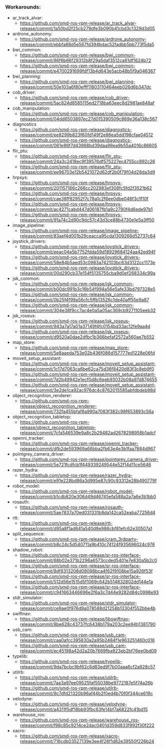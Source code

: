 ### Workarounds:
- ar_track_alvar:
  - https://github.com/smd-ros-rpm-release/ar_track_alvar-release/commit/1a50bd2f25cb279dfe3b090b41cbd3c1329d3d05
- ardrone_autonomy:
  - https://github.com/smd-ros-rpm-release/ardrone_autonomy-release/commit/ebbfa88d5e567fd394bdac52fadbb5bb773f5da5
- bwi_common:
  - https://github.com/smd-ros-rpm-release/bwi_common-release/commit/86f6b86f29312b8f29a5daf3512ca61df1624b72
  - https://github.com/smd-ros-rpm-release/bwi_common-release/commit/e4700291699fdf13b4d643e5acb48b5f9a046367
- bwi_planning:
  - https://github.com/smd-ros-rpm-release/bwi_planning-release/commit/50e103a6f80efff11803110464eeb026d6b347dc
- cob_driver:
  - https://github.com/smd-ros-rpm-release/cob_driver-release/commit/5ac824d8585115ed2718ba63eec8d2981ae848af
- cob_manipulation:
  - https://github.com/smd-ros-rpm-release/cob_manipulation-release/commit/04dd6503897ec27d015390509c869e36a138c567
- diagnostics
  - https://github.com/smd-ros-rpm-release/diagnostics-release/commit/ee8299b823f60fd149f2e86ea5dd198cfae04512
  - https://github.com/smd-ros-rpm-release/diagnostics-release/commit/061e86f7d43968bd39daa98ea9b55a4016c86605
- flir_ptu:
  - https://github.com/smd-ros-rpm-release/flir_ptu-release/commit/24a3c2418ec9f39576df575227ec4755cc892c26
  - https://github.com/smd-ros-rpm-release/flir_ptu-release/commit/ee96703e12b5421072d62df2b0f79f04d28da3d9
- hrpsys:
  - https://github.com/smd-ros-rpm-release/hrpsys-release/commit/201157166c266cc202983ef308fc5fd2f3521b62
  - https://github.com/smd-ros-rpm-release/hrpsys-release/commit/cae38ff82952f7c78a1c2f6ee0dbe046f3c1f10f
  - https://github.com/smd-ros-rpm-release/hrpsys-release/commit/ac4271cabd447d06187fb1a9c2790f4d6ede97b1
  - https://github.com/smd-ros-rpm-release/hrpsys-release/commit/91a74c2d90c9dc57c43d3ce88b4730e1e5a3ff50
- image_pipeline:
  - https://github.com/smd-ros-rpm-release/image_pipeline-release/commit/83aef4d001b29ceacca95cda1309266d52737c64
- joystick_drivers:
  - https://github.com/smd-ros-rpm-release/joystick_drivers-release/commit/eeac04a5b7752fdda59d18929684124aa42ed94f
  - https://github.com/smd-ros-rpm-release/joystick_drivers-release/commit/58e84b5aed53c0983a742103bc63d3122cc1173e
  - https://github.com/smd-ros-rpm-release/joystick_drivers-release/commit/00d290cb37e154f5135755cba9d0ef268334c99a
- jsk_common:
  - https://github.com/smd-ros-rpm-release/jsk_common-release/commit/b00dc991b3c16b54f994a56e5afe33bd797328e5
  - https://github.com/smd-ros-rpm-release/jsk_common-release/commit/0b25f4f99a56cfc5ffb13526c1de40aff55e9a87
  - https://github.com/smd-ros-rpm-release/jsk_common-release/commit/304e38f9cc7ac4e0a5a05ac369cb9271105eeb32
- jsk_roseus:
  - https://github.com/smd-ros-rpm-release/jsk_roseus-release/commit/943a7a17a01a37149f4fc0154bd33ac12fe9aa4d
  - https://github.com/smd-ros-rpm-release/jsk_roseus-release/commit/d9520a0dae2dfbc1b366befaf2572a560ae7b552
- map_store:
  - https://github.com/smd-ros-rpm-release/map_store-release/commit/5e8aaeda753e02b436f086d157777ed1228e06fd
- moveit_setup_assistant:
  - https://github.com/smd-ros-rpm-release/moveit_setup_assistant-release/commit/1c17d7063ca6be62ca75d36f8420d83f3c8eb9f0
  - https://github.com/smd-ros-rpm-release/moveit_setup_assistant-release/commit/7d2b49942e1ecf0d8c6eeb93032b08a97d874655
  - https://github.com/smd-ros-rpm-release/moveit_setup_assistant-release/commit/3e2de1ca92ac976dc4c8762015585abfdbdeb98d
- object_recognition_renderer:
  - https://github.com/smd-ros-rpm-release/object_recognition_renderer-release/commit/732fa455bfaf8a990a7083f382c98f653893c56a
- object_recognition_tabletop:
  - https://github.com/smd-ros-rpm-release/object_recognition_tabletop-release/commit/7cfa546539e9a8c2b29482ad2678298958b1adcf
- openni_tracker:
  - https://github.com/smd-ros-rpm-release/openni_tracker-release/commit/dfb2de593969a66bba2fb63e4e3b1faa7884d967
- pointgrey_camera_driver:
  - https://github.com/smd-ros-rpm-release/pointgrey_camera_driver-release/commit/5e721fcdfcb1f449339249544e52f14d11ce5646
- razer_hydra:
  - https://github.com/smd-ros-rpm-release/razer_hydra-release/commit/e91e228bd86a3d995e87c90c93312e28b490779f
- robot_model:
  - https://github.com/smd-ros-rpm-release/robot_model-release/commit/b1cdb820e306d49d46745efa588a2a7a6e3b1bb0
- rosauth:
  - https://github.com/smd-ros-rpm-release/rosauth-release/commit/5ae7837a70ed031331b8da142ca52eaba77256d4
- rtt:
  - https://github.com/smd-ros-rpm-release/rtt-release/commit/d95a8f1ad641a540d8e986cbf81efc62e30507a1
- split_sequence:
  - https://github.com/smd-ros-rpm-release/cram_3rdparty-release/commit/b8c24c5d540711a9b410c74124f935696024c976
- shadow_robot:
  - https://github.com/smd-ros-rpm-release/sr-ros-interface-release/commit/68b02e371b2296a6573ccded5401e7e830a5b2c0
  - https://github.com/smd-ros-rpm-release/sr-ros-interface-release/commit/8df8313208d08098bca4f62f9108be15a926f53f
  - https://github.com/smd-ros-rpm-release/sr-ros-interface-release/commit/512d56e1515d5f1069c642b514832802dd144e1a
  - https://github.com/smd-ros-rpm-release/sr-ros-interface-release/commit/c941663446696e2f6a3c7d44e9282d84c0998e93
- stdr_simulator:
  - https://github.com/smd-ros-rpm-release/stdr_simulator-release/commit/ce9ae0f976d9a078588d21258b13304f552bbe4b
- swiftnav:
  - https://github.com/smd-ros-rpm-release/libswiftnav-release/commit/8be628c43737fc6438b179a203c2ee94b1381790
- usb_cam:
  - https://github.com/smd-ros-rpm-release/usb_cam-release/commit/caa0afcc395830a2a95b2484f1e963251460c016
  - https://github.com/smd-ros-rpm-release/usb_cam-release/commit/ec45198a42d2a20b7669fba923eb2bf76ee0bd09
- typelib:
  - https://github.com/smd-ros-rpm-release/typelib-release/commit/9da7bcbc9bf62c6d83ed9f7b00aaa6cf2a928c57
- utilrb:
  - https://github.com/smd-ros-rpm-release/utilrb-release/commit/7aa3a97ee09525faf55038be9772187e5f74a26b
  - https://github.com/smd-ros-rpm-release/utilrb-release/commit/9c7dfd21320b96af44b2f0ed4b70f0f344ce619c
- velodyne:
  - https://github.com/smd-ros-rpm-release/velodyne-release/commit/a4311f5df18bb93fbc63fe14bf7a6822fc41bd15
- warehouse_ros:
  - https://github.com/smd-ros-rpm-release/warehouse_ros-release/commit/f98c85c9214ce2dac0401d359d833f992f30f222
- xacro:
  - https://github.com/smd-ros-rpm-release/xacro-release/commit/716cdb03527139e3ee4f26f1d82e39550f226b24
